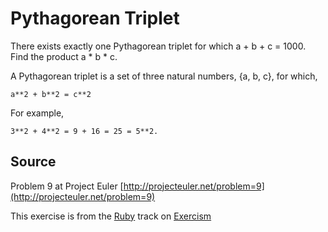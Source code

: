 # Pythagorean Triplet

There exists exactly one Pythagorean triplet for which a + b + c = 1000. Find the product a * b * c.

A Pythagorean triplet is a set of three natural numbers, {a, b, c}, for
which,

```
a**2 + b**2 = c**2
```

For example, 

```
3**2 + 4**2 = 9 + 16 = 25 = 5**2.
```

## Source

Problem 9 at Project Euler [http://projecteuler.net/problem=9](http://projecteuler.net/problem=9)

This exercise is from the [Ruby][ruby] track on [Exercism][exercism]

[exercism]: http://exercism.io
[ruby]: http://exercism.io/languages/ruby
